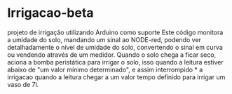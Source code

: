 # Irrigacao-beta
projeto de irrigação utilizando Arduino como suporte
Este código monitora a umidade do solo, mandando um sinal ao NODE-red, podendo ver detalhadamente o nível de umidade do solo, convertendo o sinal em curva ou vendendo através de um medidor. Quando o solo chega a ficar seco, aciona a bomba peristática para irrigar o solo, isso quando a leitura estiver abaixo de "um valor mínimo determinado", e assim interrompido * a irrigacao quando a leitura chegar a um valor tempo definido para irrigar um vaso de 7l.
